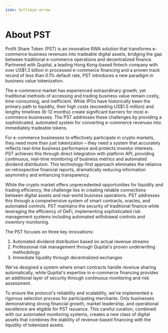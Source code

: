 ```yaml
---
icon: bullseye-arrow
---
```


# About PST

Profit Share Token (PST) is an innovative RWA solution that transforms e-commerce business revenues into tradeable digital assets, bridging the gap between traditional e-commerce operations and decentralized finance. Partnered with Qupital, a leading Hong Kong-based fintech company with over US$1.3 billion in processed e-commerce financing and a proven track record of less than 0.1% default rate, PST introduces a new paradigm in business value tokenization.

The e-commerce market has experienced extraordinary growth, yet traditional methods of accessing and trading business value remain costly, time-consuming, and inefficient. While IPOs have historically been the primary path to liquidity, their high costs (exceeding US$1.5 million) and lengthy timelines (6-12 months) create significant barriers for most e-commerce businesses. The PST addresses these challenges by providing a sophisticated, automated system for converting e-commerce revenues into immediately tradeable tokens.

For e-commerce businesses to effectively participate in crypto markets, they need more than just tokenization – they need a system that accurately reflects real-time business performance and protects investor interests. PST achieves this through direct integration with platform API, providing continuous, real-time monitoring of business metrics and automated dividend distribution. This technology-first approach eliminates the reliance on retrospective financial reports, dramatically reducing information asymmetry and enhancing transparency.

While the crypto market offers unprecedented opportunities for liquidity and trading efficiency, the challenge lies in creating reliable connections between digital assets and real-world business operations. PST addresses this through a comprehensive system of smart contracts, oracles, and automated controls. PST maintains the security of traditional finance while leveraging the efficiency of DeFi, implementing sophisticated risk management systems including automated withdrawal controls and inventory monitoring.

The PST focuses on three key innovations:&#x20;

1. Automated dividend distribution based on actual revenue streams
2. Professional risk management through Qupital's proven underwriting methodology
3. Immediate liquidity through decentralized exchanges

We've designed a system where smart contracts handle revenue sharing automatically, while Qupital's expertise in e-commerce financing provides an additional layer of security through continuous monitoring and risk assessment.

To ensure the protocol's reliability and scalability, we've implemented a rigorous selection process for participating merchants. Only businesses demonstrating strong financial growth, market leadership, and operational excellence are eligible for PST issuance. This careful curation, combined with our automated monitoring systems, creates a new class of digital assets that combines the stability of revenue-based financing with the liquidity of tokenized assets.
